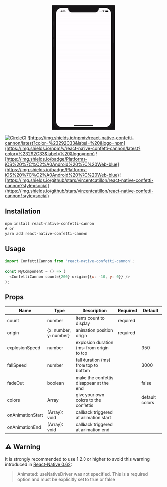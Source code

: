 <p align="center">
  <img height="400" src="https://github.com/VincentCATILLON/react-native-confetti-cannon/raw/master/.github/demo.gif" alt="React-native-confetti-cannon">
</p>

[![CircleCI](https://circleci.com/gh/VincentCATILLON/react-native-confetti-cannon.svg?style=svg)](https://circleci.com/gh/VincentCATILLON/react-native-confetti-cannon)
![https://img.shields.io/npm/v/react-native-confetti-cannon/latest?color=%23292C33&label=%20&logo=npm](https://img.shields.io/npm/v/react-native-confetti-cannon/latest?color=%23292C33&label=%20&logo=npm)
![https://img.shields.io/badge/Platforms-iOS%20%7C%C2%A0Android%20%7C%20Web-blue](https://img.shields.io/badge/Platforms-iOS%20%7C%C2%A0Android%20%7C%20Web-blue)
![https://img.shields.io/github/stars/vincentcatillon/react-native-confetti-cannon?style=social](https://img.shields.io/github/stars/vincentcatillon/react-native-confetti-cannon?style=social)

## Installation

```console
npm install react-native-confetti-cannon
# or
yarn add react-native-confetti-cannon
```

## Usage

```js
import ConfettiCannon from 'react-native-confetti-cannon';

const MyComponent = () => (
  <ConfettiCannon count={200} origin={{x: -10, y: 0}} />
);
```

## Props

| Name             | Type                   | Description                                | Required | Default        |
|------------------|------------------------|--------------------------------------------|----------|----------------|
| count            | number                 | items count to display                     | required |                |
| origin           | {x: number, y: number} | animation position origin                  | required |                |
| explosionSpeed   | number                 | explosion duration (ms) from origin to top |          | 350            |
| fallSpeed        | number                 | fall duration (ms) from top to bottom      |          | 3000           |
| fadeOut          | boolean                | make the confettis disappear at the end    |          | false          |
| colors           | Array<string>          | give your own colors to the confettis      |          | default colors |
| onAnimationStart | (Array<Item>): void    | callback triggered at animation start      |          |                |
| onAnimationEnd   | (Array<Item>): void    | callback triggered at animation end        |          |                |

## :warning: Warning

It is strongly recommended to use 1.2.0 or higher to avoid this warning introduced in [React-Native 0.62](https://github.com/react-native-community/releases/blob/master/CHANGELOG.md#deprecated):

> Animated: useNativeDriver was not specified. This is a required option and must be explicitly set to true or false
